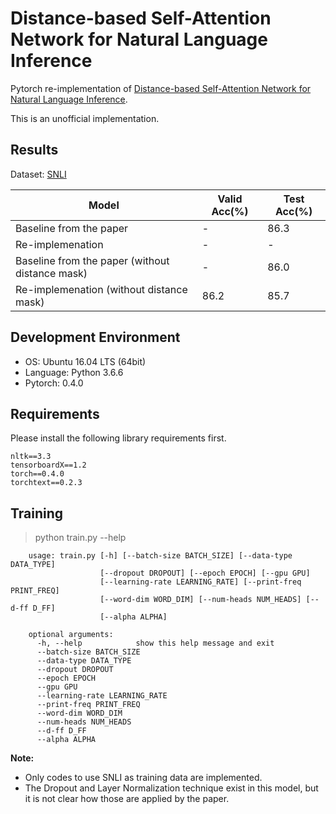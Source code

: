 # Distance-based Self-Attention Network for Natural Language Inference
Pytorch re-implementation of [Distance-based Self-Attention Network for Natural Language Inference](https://arxiv.org/abs/1712.02047).

This is an unofficial implementation.

## Results
Dataset: [SNLI](https://nlp.stanford.edu/projects/snli/)

| Model | Valid Acc(%) | Test Acc(%) |
| ----- | ------------ | ----------- |
| Baseline from the paper | - | 86.3 |
| Re-implemenation | - | - |
| Baseline from the paper (without distance mask) | - | 86.0 |
| Re-implemenation (without distance mask) | 86.2 | 85.7 |

## Development Environment
- OS: Ubuntu 16.04 LTS (64bit)
- Language: Python 3.6.6
- Pytorch: 0.4.0

## Requirements
Please install the following library requirements first.

    nltk==3.3
    tensorboardX==1.2
    torch==0.4.0
    torchtext==0.2.3
    
## Training
> python train.py --help

        usage: train.py [-h] [--batch-size BATCH_SIZE] [--data-type DATA_TYPE]
                        [--dropout DROPOUT] [--epoch EPOCH] [--gpu GPU]
                        [--learning-rate LEARNING_RATE] [--print-freq PRINT_FREQ]
                        [--word-dim WORD_DIM] [--num-heads NUM_HEADS] [--d-ff D_FF]
                        [--alpha ALPHA]

        optional arguments:
          -h, --help            show this help message and exit
          --batch-size BATCH_SIZE
          --data-type DATA_TYPE
          --dropout DROPOUT
          --epoch EPOCH
          --gpu GPU
          --learning-rate LEARNING_RATE
          --print-freq PRINT_FREQ
          --word-dim WORD_DIM
          --num-heads NUM_HEADS
          --d-ff D_FF
          --alpha ALPHA
 
 **Note:** 
- Only codes to use SNLI as training data are implemented.
- The Dropout and Layer Normalization technique exist in this model, but it is not clear how those are applied by the paper.
